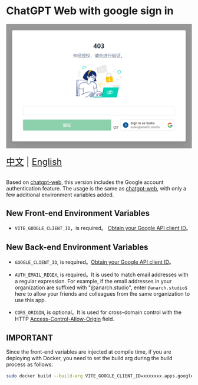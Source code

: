 # ChatGPT Web with google sign in

![demo](./docs/demo.png)


<div style="font-size: 1.5rem;">
  <a href="./README.md">中文</a> |
  <a href="./README.en.md">English</a>
</div>
</br>

Based on [chatgpt-web](https://github.com/Chanzhaoyu/chatgpt-web), this version includes the Google account authentication feature. The usage is the same as [chatgpt-web](https://github.com/Chanzhaoyu/chatgpt-web), with only a few additional environment variables added.

## New Front-end Environment Variables
- `VITE_GOOGLE_CLIENT_ID`，is required。 [Obtain your Google API client ID](https://developers.google.com/identity/gsi/web/guides/get-google-api-clientid#get_your_google_api_client_id)。

## New Back-end Environment Variables
- `GOOGLE_CLIENT_ID`, is required。[Obtain your Google API client ID](https://developers.google.com/identity/gsi/web/guides/get-google-api-clientid#get_your_google_api_client_id)。

- `AUTH_EMAIL_REGEX`, is required。It is used to match email addresses with a regular expression. For example, if the email addresses in your organization are suffixed with "@anarch.studio", enter `@anarch.studio$` here to allow your friends and colleagues from the same organization to use this app.

- `CORS_ORIGIN`, is optional。It is used for cross-domain control with the HTTP [Access-Control-Allow-Origin](https://developer.mozilla.org/en-US/docs/Web/HTTP/Headers/Access-Control-Allow-Origin) field.

## IMPORTANT
Since the front-end variables are injected at compile time, if you are deploying with Docker, you need to set the build arg during the build process as follows:
```sh
sudo docker build --build-arg VITE_GOOGLE_CLIENT_ID=xxxxxxx.apps.googleusercontent.com -t  chatgpt-web . # Make sure to replace xxxxxxx.apps.googleusercontent.com with your own Google client ID.
```
